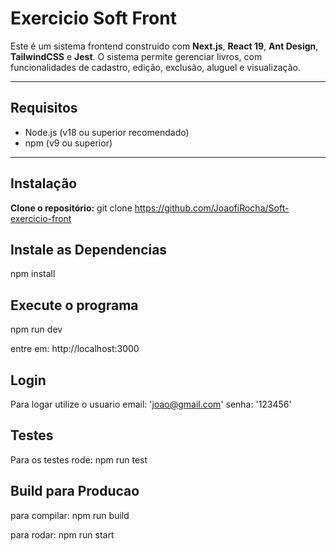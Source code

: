 # Exercicio Soft Front

Este é um sistema frontend construído com **Next.js**, **React 19**, **Ant Design**, **TailwindCSS** e **Jest**. O sistema permite gerenciar livros, com funcionalidades de cadastro, edição, exclusão, aluguel e visualização.

---

## Requisitos

- Node.js (v18 ou superior recomendado)
- npm (v9 ou superior)

---

## Instalação

**Clone o repositório:**
git clone https://github.com/JoaofiRocha/Soft-exercicio-front


## Instale as Dependencias

npm install

## Execute o programa
npm run dev

entre em:
http://localhost:3000

## Login
Para logar utilize o usuario
        email: 
             'joao@gmail.com'
        senha:
              '123456'

## Testes

Para os testes rode:
npm run test

## Build para Producao 
para compilar:
npm run build

para rodar:
npm run start